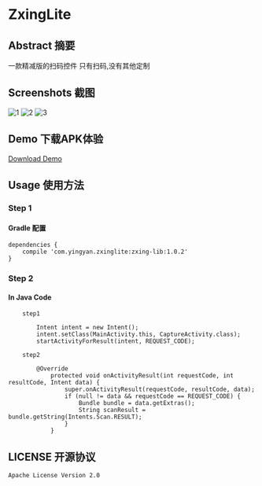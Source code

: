 # ZxingLite
## Abstract 摘要
一款精减版的扫码控件  只有扫码,没有其他定制

## Screenshots 截图
![1](https://github.com/yingLanNull/ZxingLite/blob/master/show/Screenshot_2016-09-23-11-58-23.png)
![2](https://github.com/yingLanNull/ZxingLite/blob/master/show/Screenshot_2016-09-23-11-58-17.png)
![3](https://github.com/yingLanNull/ZxingLite/blob/master/show/Screenshot_2016-09-23-11-58-08.png)

## Demo 下载APK体验
[Download Demo](https://github.com/yingLanNull/ZxingLite/blob/master/show/app-debug.apk)

## Usage 使用方法
### Step 1
#### Gradle 配置
```
dependencies {
    compile 'com.yingyan.zxinglite:zxing-lib:1.0.2'
}
```

### Step 2

#### In Java Code
```
	step1

	    Intent intent = new Intent();
        intent.setClass(MainActivity.this, CaptureActivity.class);
        startActivityForResult(intent, REQUEST_CODE);

    step2
    
        @Override
            protected void onActivityResult(int requestCode, int resultCode, Intent data) {
                super.onActivityResult(requestCode, resultCode, data);
                if (null != data && requestCode == REQUEST_CODE) {
                    Bundle bundle = data.getExtras();
                    String scanResult = bundle.getString(Intents.Scan.RESULT);
                }
            }

```

## LICENSE 开源协议

    Apache License Version 2.0


